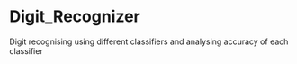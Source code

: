 # Digit_Recognizer
Digit recognising using different classifiers and analysing accuracy of each classifier 

